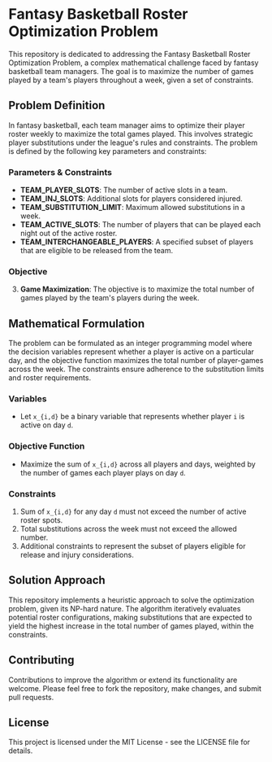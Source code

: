 # Fantasy Basketball Roster Optimization Problem

This repository is dedicated to addressing the Fantasy Basketball Roster Optimization Problem, a complex mathematical challenge faced by fantasy basketball team managers. The goal is to maximize the number of games played by a team's players throughout a week, given a set of constraints.

## Problem Definition

In fantasy basketball, each team manager aims to optimize their player roster weekly to maximize the total games played. This involves strategic player substitutions under the league's rules and constraints. The problem is defined by the following key parameters and constraints:

### Parameters & Constraints

- **TEAM_PLAYER_SLOTS**: The number of active slots in a team.
- **TEAM_INJ_SLOTS**: Additional slots for players considered injured.
- **TEAM_SUBSTITUTION_LIMIT**: Maximum allowed substitutions in a week.
- **TEAM_ACTIVE_SLOTS**: The number of players that can be played each night out of the active roster.
- **TEAM_INTERCHANGEABLE_PLAYERS**: A specified subset of players that are eligible to be released from the team.

### Objective

3. **Game Maximization**: The objective is to maximize the total number of games played by the team's players during the week.

## Mathematical Formulation

The problem can be formulated as an integer programming model where the decision variables represent whether a player is active on a particular day, and the objective function maximizes the total number of player-games across the week. The constraints ensure adherence to the substitution limits and roster requirements.

### Variables

- Let `x_{i,d}` be a binary variable that represents whether player `i` is active on day `d`.

### Objective Function

- Maximize the sum of `x_{i,d}` across all players and days, weighted by the number of games each player plays on day `d`.

### Constraints

1. Sum of `x_{i,d}` for any day `d` must not exceed the number of active roster spots.
2. Total substitutions across the week must not exceed the allowed number.
3. Additional constraints to represent the subset of players eligible for release and injury considerations.

## Solution Approach

This repository implements a heuristic approach to solve the optimization problem, given its NP-hard nature. The algorithm iteratively evaluates potential roster configurations, making substitutions that are expected to yield the highest increase in the total number of games played, within the constraints.

## Contributing

Contributions to improve the algorithm or extend its functionality are welcome. Please feel free to fork the repository, make changes, and submit pull requests.

## License

This project is licensed under the MIT License - see the LICENSE file for details.
